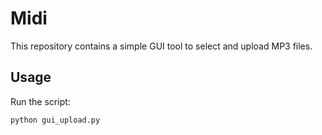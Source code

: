 # Midi

This repository contains a simple GUI tool to select and upload MP3 files.

## Usage

Run the script:

```bash
python gui_upload.py
```
